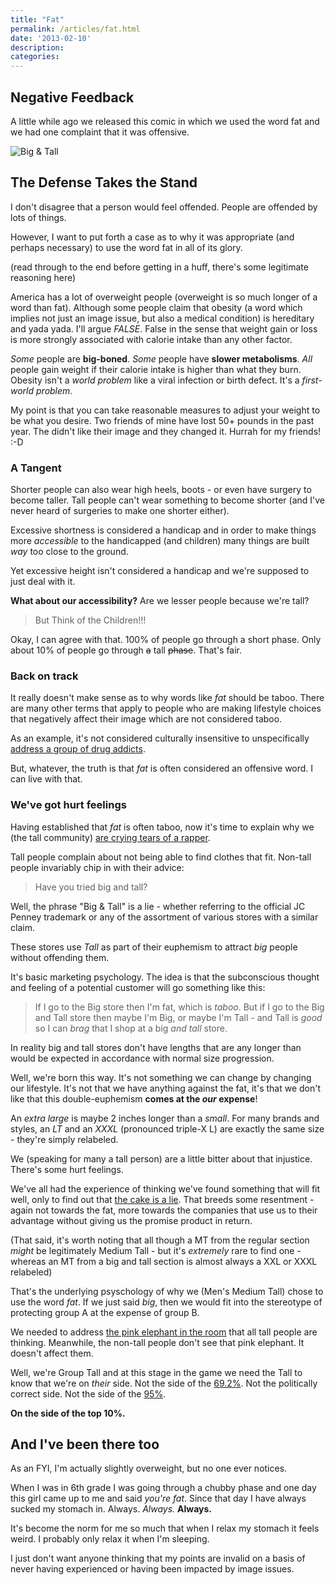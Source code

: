 ```yaml
---
title: "Fat"
permalink: /articles/fat.html
date: '2013-02-10'
description:
categories:
---
```


[big-n-tall-comic]: https://sphotos-b.xx.fbcdn.net/hphotos-ash4/299542_493943143989770_1084414739_n.png
[hurt-feelings]: http://youtu.be/9zI3_pnUU3k
[meth-project]: http://www.youtube.com/user/MethProject
[the-cake-is-a-lie]: http://www.urbandictionary.com/define.php?term=the%20cake%20is%20a%20lie
[pink-elephant]: http://en.wikipedia.org/wiki/Elephant_in_the_room

## Negative Feedback

A little while ago we released this comic in which we used the word fat
and we had one complaint that it was offensive.

![Big & Tall][big-n-tall-comic]

## The Defense Takes the Stand

I don't disagree that a person would feel offended.
People are offended by lots of things.

However, I want to put forth a case as to why it was appropriate
(and perhaps necessary) to use the word fat in all of its glory.

(read through to the end before getting in a huff,
there's some legitimate reasoning here)

America has a lot of overweight people
(overweight is so much longer of a word than fat).
Although some people claim that obesity
(a word which implies not just an image issue, but also a medical condition)
is hereditary and yada yada.
I'll argue *FALSE*.
False in the sense that weight gain or loss is more strongly
associated with calorie intake than any other factor.

*Some* people are **big-boned**.
*Some* people have **slower metabolisms**.
*All* people gain weight if their calorie intake is higher than what they burn.
Obesity isn't a *world problem* like a viral infection or birth defect.
It's a *first-world problem*.

My point is that you can take reasonable measures to adjust your weight
to be what you desire.
Two friends of mine have lost 50+ pounds in the past year.
The didn't like their image and they changed it.
Hurrah for my friends!
:-D

### A Tangent

Shorter people can also wear high heels, boots - or even have
surgery to become taller.
Tall people can't wear something to become shorter
(and I've never heard of surgeries to make one shorter either).

Excessive shortness is considered a handicap and in order to make things
more *accessible* to the handicapped (and children) many things are built
*way* too close to the ground.

Yet excessive height isn't considered a handicap and we're supposed to just
deal with it.

**What about our accessibility?** Are we lesser people because we're tall?

> But Think of the Children!!!

Okay, I can agree with that.
100% of people go through a short phase.
Only about 10% of people go through <del>a</del> tall <del>phase</del>.
That's fair. 

### Back on track

It really doesn't make sense as to why words like *fat* should be taboo.
There are many other terms that apply to people who are making lifestyle
choices that negatively affect their image which are not considered taboo.

As an example, it's not considered culturally insensitive to unspecifically
[address a group of drug addicts][meth-project].

But, whatever, the truth is that *fat* is often considered an offensive word.
I can live with that.

### We've got hurt feelings

Having established that *fat* is often taboo,
now it's time to explain why we
(the tall community)
[are crying tears of a rapper][hurt-feelings].

Tall people complain about not being able to find clothes that fit.
Non-tall people invariably chip in with their advice:

> Have you tried big and tall?

Well, the phrase "Big & Tall" is a lie -
whether referring to the official JC Penney trademark or any of the
assortment of various stores with a similar claim.

These stores use *Tall* as part of their euphemism to attract *big* people
without offending them.

It's basic marketing psychology.
The idea is that the subconscious thought and feeling of a potential customer
will go something like this:

> If I go to the Big store then I'm fat, which is *taboo*.
> But if I go to the Big and Tall
> store then maybe I'm Big, or maybe I'm Tall  -
> and Tall is *good* so I can
> *brag* that I shop at a big *and tall* store.

In reality big and tall stores don't have lengths that are any longer than
would be expected in accordance with normal size progression.

Well, we're born this way.
It's not something we can change by changing our lifestyle.
It's not that we have anything against the fat,
it's that we don't like that this double-euphemism **comes at the *our* expense**!

An *extra large* is maybe 2 inches longer than a *small*.
For many brands and styles, an *LT* and an *XXXL* (pronounced triple-X L)
are exactly the same size - they're simply relabeled.

We (speaking for many a tall person) are a little bitter about that injustice.
There's some hurt feelings.

We've all had the experience of thinking we've found something that will fit well,
only to find out that [the cake is a lie][the-cake-is-a-lie].
That breeds some resentment - again not towards the fat,
more towards the companies that use us to their advantage without giving us
the promise product in return.

(That said, it's worth noting that all though a MT from the regular section
*might* be legitimately Medium Tall -
but it's *extremely* rare to find one -
whereas an MT from a big and tall section is almost always a XXL or XXXL relabeled)

That's the underlying psyschology of why we (Men's Medium Tall)
chose to use the word *fat*.
If we just said *big*,
then we would fit into the stereotype of protecting group A at the expense of group B.

We needed to address [the pink elephant in the room][pink-elephant]
that all tall people are thinking.
Meanwhile, the non-tall people don't see that pink elephant.
It doesn't affect them.

Well, we're Group Tall and at this stage in the game we need the Tall to know
that we're on *their* side.
Not the side of the [69.2%](http://www.cdc.gov/nchs/fastats/overwt.htm).
Not the politically correct side.
Not the side of the [95%](http://answers.google.com/answers/threadview/id/325064.html).

**On the side of the top 10%.**

## And I've been there too

As an FYI, I'm actually slightly overweight, but no one ever notices.

When I was in 6th grade I was going through a chubby phase and one day this
girl came up to me and said *you're fat*.
Since that day I have always sucked my stomach in.
Always.
*Always.*
**Always.**

It's become the norm for me so much that when I relax my stomach it feels weird.
I probably only relax it when I'm sleeping.

I just don't want anyone thinking that my points are invalid on a basis of
never having experienced or having been impacted by image issues.
